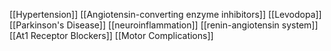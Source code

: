 [[Hypertension]]
[[Angiotensin-converting enzyme inhibitors]]
[[Levodopa]]
[[Parkinson's Disease]]
[[neuroinflammation]]
[[renin-angiotensin system]]
[[At1 Receptor Blockers]]
[[Motor Complications]]
